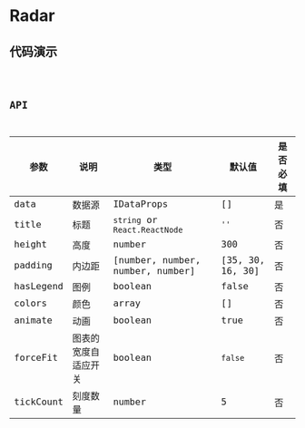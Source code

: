# Radar

## 代码演示

<code src="../../../src/components/Charts/Radar/demo/basic.tsx" />

## API

| 参数      | 说明                 | 类型                             | 默认值           | 是否必填 |
| --------- | -------------------- | -------------------------------- | ---------------- | -------- |
| data      | 数据源               | IDataProps                       | []               | 是       |
| title     | 标题                 | `string` or `React.ReactNode`    | `''`             | 否       |
| height    | 高度                 | number                           | 300              | 否       |
| padding   | 内边距               | [number, number, number, number] | [35, 30, 16, 30] | 否       |
| hasLegend | 图例                 | boolean                          | false            | 否       |
| colors    | 颜色                 | array                            | []               | 否       |
| animate   | 动画                 | boolean                          | true             | 否       |
| forceFit  | 图表的宽度自适应开关 | boolean                          | `false`          | 否       |
| tickCount | 刻度数量             | number                           | 5                | 否       |
